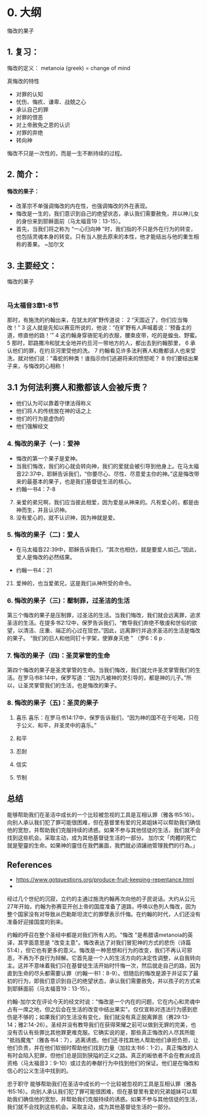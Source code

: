 # 0. 大纲
悔改的果子

## 1. 复习：
悔改的定义：
metanoia (greek) = change of mind

真悔改的特性
- 对罪的认知
- 忧伤、悔疚、谦卑、战兢之心
- 承认自己的罪
- 对罪的恨恶
- 对上帝赦免之恩的认识
- 对罪的弃绝
- 转向神

悔改不只是一次性的，而是一生不断持续的过程。

## 2. 简介：
#### 悔改的果子：
- 改革宗不单强调悔改的内在性，也强调悔改的外在表现。
- 悔改是一生的，我们意识到自己的绝望状态，承认我们需要赦免，并以神儿女的身份来到耶稣面前（马太福音19：13-15）。
- 首先，当我们将之称为 “一心归向神 ”时，我们指的不只是外在行为的转变，也包括灵魂本身的转变。只有当人脱去原来的本性，他才能结出与他的重生相称的善果。 ~加尔文

## 3. 主要经文：
悔改的果子
          <br /><br />
### 马太福音3章1-8节
那时，有施洗的约翰出来，在犹太的旷野传道说： 2 “天国近了，你们应当悔改！” 3 这人就是先知以赛亚所说的，他说：“在旷野有人声喊着说：‘预备主的道，修直他的路！’” 4 这约翰身穿骆驼毛的衣服，腰束皮带，吃的是蝗虫、野蜜。 5 那时，耶路撒冷和犹太全地并约旦河一带地方的人，都出去到约翰那里， 6 承认他们的罪，在约旦河里受他的洗。 7 约翰看见许多法利赛人和撒都该人也来受洗，就对他们说：“毒蛇的种类！谁指示你们逃避将来的愤怒呢？ 8 你们要结出果子来，与悔改的心相称！

## 3.1 为何法利赛人和撒都该人会被斥责？
- 他们认为可以靠着守律法得称义
- 他们将人的传统放在神的话之上
- 他们的行为是虚伪的
- 他们强解经文

### 4. 悔改的果子（一)：爱神
- 悔改的第一个果子是爱神。
- 当我们悔改，我们的心就会转向神，我们的爱就会被引导到他身上。在马太福音22:37中，耶稣告诉我们，“你要尽心、尽性、尽意爱主你的神。”这是悔改带来的最基本的果子，也是我们基督徒生活的核心。
- 约翰一书4：7-8
7. 亲爱的弟兄啊，我们应当彼此相爱，因为爱是从神来的。凡有爱心的，都是由神而生，并且认识神。 
8. 没有爱心的，就不认识神，因为神就是爱。

### 5. 悔改的果子（二)：爱人


- 在马太福音22:39中，耶稣告诉我们，“其次也相仿，就是要爱人如己。”因此，爱人是悔改的必然结果。

- 约翰一书4：21
21. 爱神的，也当爱弟兄，这是我们从神所受的命令。
### 6. 悔改的果子（三)：壓制罪，过圣洁的生活
第三个悔改的果子是压制罪，过圣洁的生活。当我们悔改，我们就会远离罪，追求圣洁的生活。在提多书2:12中，保罗告诉我们，“教导我们弃绝不敬虔和世俗的欲望，以清洁、庄重、端正的心过在现世。”因此，远离罪行并追求圣洁的生活是悔改的果子。
“我们的旧人和他同钉十字架，使罪身灭绝 ” （罗6：6 p .
### 7. 悔改的果子（四)：圣灵掌管的生命
第四个悔改的果子是圣灵掌管的生命。当我们悔改，我们就允许圣灵掌管我们的生活。在罗马书8:14中，保罗写道：“因为凡被神的灵引导的，都是神的儿子。”所以，让圣灵掌管我们的生活，也是悔改的果子。
### 8. 悔改的果子（五)：圣灵的果子
1. 喜乐
喜乐：在罗马书14:17中，保罗告诉我们，“因为神的国不在于吃喝，只在于公义、和平，并圣灵中的喜乐。”

2. 和平

3. 忍耐

4. 信实

5. 节制

## 总结
能够帮助我们在圣洁中成长的一个比较被忽视的工具是互相认罪（雅各书5:16）。向别人承认我们犯了罪可能很困难，但在基督里有爱的兄弟姐妹可以帮助我们确信他的宽恕，并帮助我们克服持续的诱惑。如果不参与其他信徒的生活，我们就不会找到这些机会。采取主动，成为其他基督徒生活的一部分。
加尔文「肉體的死亡就是聖靈的生命。如果神的靈住在我們裏面，我們就必須讓祂管理我們的行為。」

## References
- https://www.gotquestions.org/produce-fruit-keeping-repentance.html
- 
经过几个世纪的沉寂，立约的主通过施洗约翰再次向他的子民说话。大约从公元27年开始，约翰为弥赛亚开创上帝的国度准备了道路，呼唤以色列人悔改，因为整个国家没有对导致从巴勒斯坦流亡的罪孽表示忏悔。在约翰的时代，人们还没有准备好迎接国度的到来。

约翰的呼召在整个圣经中都是对我们所有人的。"悔改 "是希腊语metanoia的英译，其字面意思是 "改变主意"。悔改表达了对我们冒犯神的方式的悲伤（诗篇51:4），但它也有更多的意义。悔改是一种思想和行为的改变，我们不再认可邪恶，不再为不良行为辩解。它首先是一个人的生活方向的决定性调整，从自我转向主。这并不意味着我们只在基督徒生活开始时忏悔一次，然后就走自己的路，因为直到生命的尽头都需要认罪（约翰一书1：8-9）。但随后的悔改是源于并证实了最初的行为，即我们意识到自己的绝望状态，承认我们需要赦免，并以孩子的方式来到耶稣面前（马太福音19：13-15）。

约翰-加尔文在评论今天的经文时说："悔改是一个内在的问题，它在内心和灵魂中占有一席之地，但之后会在生活的改变中结出果实"。仅仅宣称对违法行为感到悲伤是不够的；如果我们的生活没有变化，我们就没有真正脱离罪恶（赛29:13-14；雅2:14-26）。圣经并没有教导我们在获得荣耀之前可以做到无罪的完美，也没有否认有些罪比其他罪更难克服。它确实说的是，那些真正悔改的人尽其所能 "抵挡魔鬼"（雅各书4：7），逃离诱惑。他们还寻找其他人帮助他们承担负担，让他们负责，并在他们软弱时帮助他们找到力量（加拉太书6：1-2）。真正悔改的人有时会陷入犯罪，但他们总是回到狭隘的正义之路。真正的皈依者不会在教派成员资格（马太福音3：9-10）或过去的奉献行为中找到他们的保证。他们是在悔改和信心的公义生活中找到的。

忠于职守
能够帮助我们在圣洁中成长的一个比较被忽视的工具是互相认罪（雅各书5:16）。向别人承认我们犯了罪可能很困难，但在基督里有爱的兄弟姐妹可以帮助我们确信他的宽恕，并帮助我们克服持续的诱惑。如果不参与其他信徒的生活，我们就不会找到这些机会。采取主动，成为其他基督徒生活的一部分。